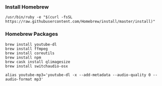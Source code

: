 ### Install Homebrew

`/usr/bin/ruby -e "$(curl -fsSL https://raw.githubusercontent.com/Homebrew/install/master/install)"`

### Homebrew Packages
``` 
brew install youtube-dl
brew install ffmpeg
brew install coreutils
brew install npm
brew cask install qlimagesize
brew install switchaudio-osx
```

```
alias youtube-mp3='youtube-dl -x --add-metadata --audio-quality 0 --audio-format mp3'
```
